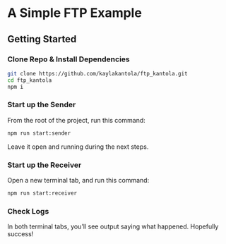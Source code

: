 # A Simple FTP Example

## Getting Started

### Clone Repo & Install Dependencies

```bash
git clone https://github.com/kaylakantola/ftp_kantola.git
cd ftp_kantola
npm i
```

### Start up the Sender

From the root of the project, run this command:

```bash
npm run start:sender
```

Leave it open and running during the next steps.

### Start up the Receiver

Open a new terminal tab, and run this command:

```bash
npm run start:receiver
```

### Check Logs

In both terminal tabs, you'll see output saying what happened. Hopefully success!


